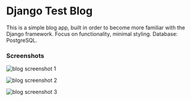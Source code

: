# Django Test Blog

This is a simple blog app, built in order to become more familiar with the Django framework. Focus on functionality, minimal styling. Database: PostgreSQL.

### Screenshots

![blog screenshot 1](https://i.imgur.com/UmPXMyG.png)

![blog screenshot 2](https://i.imgur.com/h6bwC9U.png)

![blog screenshot 3](https://i.imgur.com/SS2wQDO.png)